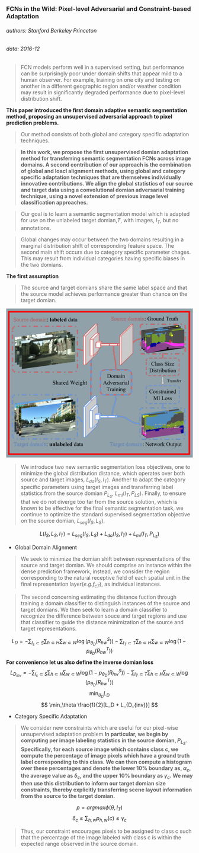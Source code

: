 ### FCNs in the Wild: Pixel-level Adversarial and Constraint-based Adaptation
###### authors: Stanford Berkeley Princeton
###### data: 2016-12

> FCN models perform well in a supervised setting, but performance can be surprisingly poor under domain shifts that appear mild to a human observer. For example, training on one city and testing on another in a different geographic region and/or weather condition may result in significantly degraded performance due to pixel-level distribution shift.

**This paper introduced the first domain adaptive semantic segmentation method, proposing an unsupervised adversarial approach to pixel prediction problems.**

> Our method consists of both global and category specific adaptation techniques.

> **In this work, we propose the first unsupervised domian adaptation method for transferring semantic segmentation FCNs across image domains. A second contribution of our approach is the combination of global and loacl alignment methods, using global and category specific adaptation techniques that are themselves individually innovative contributions. We align the global statistics of our source and target data using a convolutional domian adversarial training technique, using a novel extension of previous image level classification approaches.**

> Our goal is to learn a semantic segmentation model which is adapted for use on the unlabeled target domian,$T$, with images, $I_T$, but no annotations.

> Global changes may occur between the two domains resulting in a marginal distribution shift of corresponding feature space.
> The second main shift occurs due to category specific parameter chages. This may result from individual categories having specific biases in the two domians.

**The first assumption**
> The source and target domians share the same label space and that the source model achieves performance greater than chance on the target domian.

![fcninthewild](../figures/fcninthewild.png)

> We introduce two new semantic segmentation loss objectives, one to minimize the global distribution distance, which operates over both source and target images, $L_{da}(I_S, I_T)$. Another to adapt the category specific parameters using target images and transferring label statistics from the source domian $P_{L_S}$, $L_{mi}(I_T, P_{LS})$. Finally, to ensure that we do not diverge too far from the source solution, which is known to be effective for the final semantic segmentation task, we continue to optimize the standard supervised segmentation objective on the source domian, $L_{seg}(I_S, L_S)$.

$$
L(I_S, L_S, I_T) = L_{seg}(I_S, L_S) + L_{da}(I_S, I_T) + L_{mi}(I_T, P_{L_S})
$$

* Global Domain Alignment
> We seek to minimize the domian shift between representations of the source and target domian. We should comprise an instance within the dense prediction framework, instead, we consider the region corresponding to the natural receptive field of each spatial unit in the final representation layer(*e.g.$f_{c7}$*), as individual instances.

> The second concerning estimating the distance fuction through training a domain classifier to distinguish instances of the source and target domians.
> We then seek to learn a domain classifier to recognize the difference between souce and target regions and use that classifier to guide the distance minimization of the source and target representations.

$$
L_D = -\sum_{I_s\subset S}\sum_{h \subset H} \sum_{w \subset W}\log (p_{\theta_D}(R_{hw}^{S})) - \sum_{I_T\subset T}\sum_{h\subset H}\sum_{w \subset W}\log(1-p_{\theta_D}(R_{hw}^{T}))
$$
**For convenience let us also define the inverse domian loss**
$$
L_{D_{inv}} = -\sum_{I_s\subset S}\sum_{h \subset H} \sum_{w \subset W}\log (1- p_{\theta_D}(R_{hw}^{S})) - \sum_{I_T\subset T}\sum_{h\subset H}\sum_{w \subset W}\log(p_{\theta_D}(R_{hw}^{T}))
$$
$$
\min_{\theta_D} L_D
$$
$$
\min_\theta \frac{1}{2}[L_D + L_{D_{inv}}]
$$
* Category Specific Adaptation
> We consider new constraints which are useful for our pixel-wise unsupervised adaptation problem.**In particular, we begin by computing per image labeling statistics in the source domian, $P_{L_S}$. Specifically, for each source image which contains class c, we compute the percentage of image pixels which have a ground truth label corresponding to this class. We can then compute a histogram over these percentages and denote the lower 10% boundary as, $\alpha_c$, the average value as $\delta_c$, and the upper 10% boundary as $\gamma_c$. We may then use this distribution to inform our target domian size constraints, thereby explicitly transferring scene layout information from the source to the target domian.**
>
$$
p=argmax \phi(\theta, I_T)
$$
$$
\delta_c \leq \sum_{h,w}p_{h,w}(c) \leq \gamma_c
$$

> Thus, our constraint encourages pixels to be assigned to class c such that the percentage of the image labeled with class c is within the expected range observed in the source domain.
